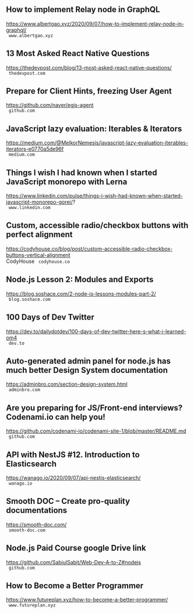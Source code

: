 ## How to implement Relay node in GraphQL  
https://www.albertgao.xyz/2020/09/07/how-to-implement-relay-node-in-graphql/  
 ` www.albertgao.xyz`
  

## 13 Most Asked React Native Questions  
https://thedevpost.com/blog/13-most-asked-react-native-questions/  
 ` thedevpost.com`
  

## Prepare for Client Hints, freezing User Agent  
https://github.com/naver/egjs-agent  
 ` github.com`
  

## JavaScript lazy evaluation: Iterables & Iterators  
https://medium.com/@MelkorNemesis/javascript-lazy-evaluation-iterables-iterators-e0770a5de96f  
 ` medium.com`
  

## Things I wish I had known when I started JavaScript monorepo with Lerna  
https://www.linkedin.com/pulse/things-i-wish-had-known-when-started-javascript-monorepo-gorej/?  
 ` www.linkedin.com`
  

## Custom, accessible radio/checkbox buttons with perfect alignment  
https://codyhouse.co/blog/post/custom-accessible-radio-checkbox-buttons-vertical-alignment  
CodyHouse ` codyhouse.co`
  

## Node.js Lesson 2: Modules and Exports  
https://blog.soshace.com/2-node-js-lessons-modules-part-2/  
 ` blog.soshace.com`
  

## 100 Days of Dev Twitter  
https://dev.to/dailydotdev/100-days-of-dev-twitter-here-s-what-i-learned-om4  
 ` dev.to`
  

## Auto-generated admin panel for node.js has much better Design System documentation  
https://adminbro.com/section-design-system.html  
 ` adminbro.com`
  

## Are you preparing for JS/Front-end interviews? Codenami.io can help you!  
https://github.com/codenami-io/codenami-site-1/blob/master/README.md  
 ` github.com`
  

## API with NestJS #12. Introduction to Elasticsearch  
https://wanago.io/2020/09/07/api-nestjs-elasticsearch/  
 ` wanago.io`
  

## Smooth DOC – Create pro-quality documentations  
https://smooth-doc.com/  
 ` smooth-doc.com`
  

## Node.js Paid Course google Drive link  
https://github.com/SabiulSabit/Web-Dev-A-to-Z#nodejs  
 ` github.com`
  

## How to Become a Better Programmer  
https://www.futureplan.xyz/how-to-become-a-better-programmer/  
 ` www.futureplan.xyz`
  

